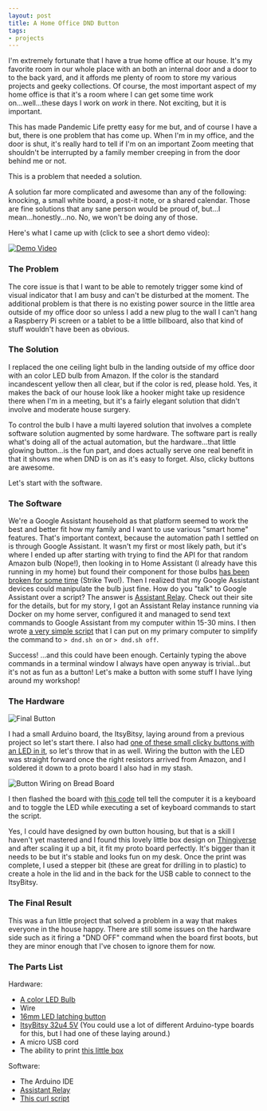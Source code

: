 ```yaml
---
layout: post
title: A Home Office DND Button
tags:
- projects
---
```


I'm extremely fortunate that I have a true home office at our house. It's my favorite room in our whole place with an both an internal door and a door to to the back yard, and it affords me plenty of room to store my various projects and geeky collections. Of course, the most important aspect of my home office is that it's a room where I can get some time work on...well...these days I work on _work_ in there. Not exciting, but it is important.

This has made Pandemic Life pretty easy for me but, and of course I have a but, there is one problem that has come up. When I'm in my office, and the door is shut, it's really hard to tell if I'm on an important Zoom meeting that shouldn't be interrupted by a family member creeping in from the door behind me or not.

This is a problem that needed a solution.

A solution far more complicated and awesome than any of the following: knocking, a small white board, a post-it note, or a shared calendar. Those are fine solutions that any sane person would be proud of, but...I mean...honestly...no. No, we won't be doing any of those.

Here's what I came up with (click to see a short demo video):

[![Demo Video](/public/images/dnd_button_video.jpg)](https://youtu.be/qXXsyncw0hE)

### The Problem

The core issue is that I want to be able to remotely trigger some kind of visual indicator that I am busy and can't be disturbed at the moment. The additional problem is that there is no existing power source in the little area outside of my office door so unless I add a new plug to the wall I can't hang a Raspberry Pi screen or a tablet to be a little billboard, also that kind of stuff wouldn't have been as obvious.

### The Solution

I replaced the one ceiling light bulb in the landing outside of my office door with an color LED bulb from Amazon. If the color is the standard incandescent yellow then all clear, but if the color is red, please hold. Yes, it makes the back of our house look like a hooker might take up residence there when I'm in a meeting, but it's a fairly elegant solution that didn't involve and moderate house surgery.

To control the bulb I have a multi layered solution that involves a complete software solution augmented by some hardware. The software part is really what's doing all of the actual automation, but the hardware...that little glowing button...is the fun part, and does actually serve one real benefit in that it shows me when DND is on as it's easy to forget. Also, clicky buttons are awesome.

Let's start with the software.

### The Software

We're a Google Assistant household as that platform seemed to work the best and better fit how my family and I want to use various "smart home" features. That's important context, because the automation path I settled on is through Google Assistant. It wasn't my first or most likely path, but it's where I ended up after starting with trying to find the API for that random Amazon bulb (Nope!), then looking in to Home Assistant (I already have this running in my home) but found their component for those bulbs [has been broken for some time](https://community.home-assistant.io/t/sudden-problems-with-tuya-smart-life-lights/155847/44) (Strike Two!). Then I realized that my Google Assistant devices could manipulate the bulb just fine. How do you "talk" to Google Assistant over a script? The answer is [Assistant Relay](https://greghesp.github.io/assistant-relay/). Check out their site for the details, but for my story, I got an Assistant Relay instance running via Docker on my home server, configured it and managed to send text commands to Google Assistant from my computer within 15-30 mins. I then wrote [a very simple script](https://gist.githubusercontent.com/mikeflynn/3b7885d5c74040ead2693d18785916f3/raw/3e4147f0f9fcb1a7e439c345a906525c63f9283f/dnd.sh) that I can put on my primary computer to simplify the command to `> dnd.sh on` or `> dnd.sh off`.

Success! ...and this could have been enough. Certainly typing the above commands in a terminal window I always have open anyway is trivial...but it's not as fun as a button! Let's make a button with some stuff I have lying around my workshop!

### The Hardware

![Final Button](/public/images/dnd_button_final.jpg)

I had a small Arduino board, the ItsyBitsy, laying around from a previous project so let's start there. I also had [one of these small clicky buttons with an LED in it](https://www.adafruit.com/product/1442), so let's throw that in as well. Wiring the button with the LED was straight forward once the right resistors arrived from Amazon, and I soldered it down to a proto board I also had in my stash.

![Button Wiring on Bread Board](/public/images/dnd_button_wiring.jpg)

I then flashed the board with [this code](https://gist.github.com/mikeflynn/7152549417f26e8c7a5d3cc23822b66e) tell tell the computer it is a keyboard and to toggle the LED while executing a set of keyboard commands to start the script.

Yes, I could have designed by own button housing, but that is a skill I haven't yet mastered and I found this lovely little box design on [Thingiverse](https://www.thingiverse.com/thing:2034318) and after scaling it up a bit, it fit my proto board perfectly. It's bigger than it needs to be but it's stable and looks fun on my desk. Once the print was complete, I used a stepper bit (these are great for drilling in to plastic) to create a hole in the lid and in the back for the USB cable to connect to the ItsyBitsy.

### The Final Result

This was a fun little project that solved a problem in a way that makes everyone in the house happy. There are still some issues on the hardware side such as it firing a "DND OFF" command when the board first boots, but they are minor enough that I've chosen to ignore them for now.

### The Parts List

Hardware:

* [A color LED Bulb](https://www.amazon.com/gp/product/B07GR2N11V/ref=ppx_yo_dt_b_search_asin_title?ie=UTF8&psc=1)
* Wire
* [16mm LED latching button](https://www.adafruit.com/product/1442)
* [ItsyBitsy 32u4 5V](https://www.adafruit.com/product/3677) (You could use a lot of different Arduino-type boards for this, but I had one of these laying around.)
* A micro USB cord
* The ability to print [this little box](https://www.thingiverse.com/thing:2034318)

Software:

* The Arduino IDE
* [Assistant Relay](https://greghesp.github.io/assistant-relay/)
* [This curl script](https://gist.githubusercontent.com/mikeflynn/3b7885d5c74040ead2693d18785916f3/raw/3e4147f0f9fcb1a7e439c345a906525c63f9283f/dnd.sh)
